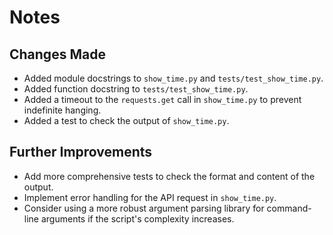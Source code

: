 # Notes

## Changes Made

*   Added module docstrings to `show_time.py` and `tests/test_show_time.py`.
*   Added function docstring to `tests/test_show_time.py`.
*   Added a timeout to the `requests.get` call in `show_time.py` to prevent indefinite hanging.
*   Added a test to check the output of `show_time.py`.

## Further Improvements

*   Add more comprehensive tests to check the format and content of the output.
*   Implement error handling for the API request in `show_time.py`.
*   Consider using a more robust argument parsing library for command-line arguments if the script's complexity increases.

